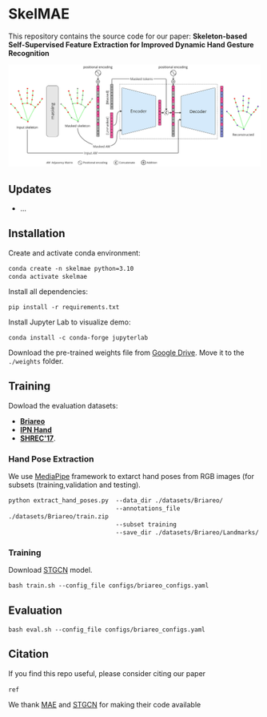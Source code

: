 # **SkelMAE**
This repository contains the source code for our paper:
**Skeleton-based Self-Supervised Feature Extraction for Improved Dynamic Hand Gesture Recognition**

![hippo](images/skelmae_approach.jpg)

## **Updates**
- ...

## **Installation**
Create and activate conda environment:
```
conda create -n skelmae python=3.10
conda activate skelmae
```

Install all dependencies:
```
pip install -r requirements.txt
```

Install Jupyter Lab to visualize demo:
```
conda install -c conda-forge jupyterlab
```

Download the pre-trained weights file from [Google Drive](https://drive.google.com/file/d/1jnEIj0XQ5YA23HDItuF0gXMO-0UWTFK8/view?usp=drive_link). Move it to the `./weights` folder.


## Training
Dowload the evaluation datasets:
- [**Briareo**](https://aimagelab.ing.unimore.it/imagelab/page.asp?IdPage=31)
- [**IPN Hand**](https://gibranbenitez.github.io/IPN_Hand/)
- [**SHREC'17**](http://www-rech.telecom-lille.fr/shrec2017-hand/).
    
### Hand Pose Extraction
We use [MediaPipe](https://developers.google.com/mediapipe) framework to extarct hand poses from RGB images (for subsets (training,validation and testing).

```
python extract_hand_poses.py  --data_dir ./datasets/Briareo/ 
                              --annotations_file ./datasets/Briareo/train.zip 
                              --subset training
                              --save_dir ./datasets/Briareo/Landmarks/
```

### Training

Download [STGCN](https://github.com/yysijie/st-gcn) model.

```
bash train.sh --config_file configs/briareo_configs.yaml
```

## Evaluation

```
bash eval.sh --config_file configs/briareo_configs.yaml
```

## Citation
If you find this repo useful, please consider citing our paper

```ref```

We thank [MAE](https://github.com/facebookresearch/mae) and [STGCN](https://github.com/yysijie/st-gcn) for making their code available
